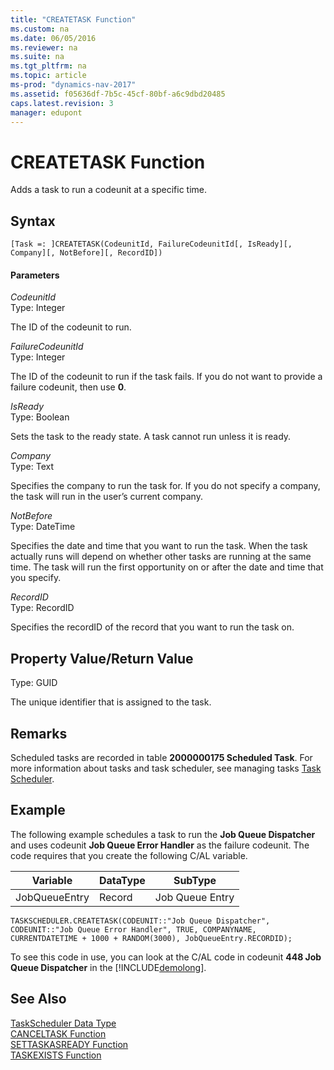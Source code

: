 ```yaml
---
title: "CREATETASK Function"
ms.custom: na
ms.date: 06/05/2016
ms.reviewer: na
ms.suite: na
ms.tgt_pltfrm: na
ms.topic: article
ms-prod: "dynamics-nav-2017"
ms.assetid: f05636df-7b5c-45cf-80bf-a6c9dbd20485
caps.latest.revision: 3
manager: edupont
---
```

# CREATETASK Function
Adds a task to run a codeunit at a specific time.  
  
## Syntax  
  
```  
[Task =: ]CREATETASK(CodeunitId, FailureCodeunitId[, IsReady][, Company][, NotBefore][, RecordID])  
```  
  
#### Parameters  
 *CodeunitId*  
 Type: Integer  
  
 The ID of the codeunit to run.  
  
 *FailureCodeunitId*  
 Type: Integer  
  
 The ID of the codeunit to run if the task fails. If you do not want to provide a failure codeunit, then use **0**.  
  
 *IsReady*  
 Type: Boolean  
  
 Sets the task to the ready state. A task cannot run unless it is ready.  
  
 *Company*  
 Type: Text  
  
 Specifies the company to run the task for. If you do not specify a company, the task will run in the user’s current company.  
  
 *NotBefore*  
 Type: DateTime  
  
 Specifies the date and time that you want to run the task. When the task actually runs will depend on whether other tasks are running at the same time. The task will run the first opportunity on or after the date and time that you specify.  
  
 *RecordID*  
 Type: RecordID  
  
 Specifies the recordID of the record that you want to run the task on.  
  
## Property Value/Return Value  
 Type: GUID  
  
 The unique identifier that is assigned to the task.  
  
## Remarks  
 Scheduled tasks are recorded in table **2000000175 Scheduled Task**.  For more information about tasks and task scheduler, see managing tasks [Task Scheduler](Task-Scheduler.md).  
  
## Example  
 The following example schedules a task to run the **Job Queue Dispatcher** and uses codeunit **Job Queue Error Handler** as the failure codeunit. The code requires that you create the following C\/AL variable.  
  
|Variable|DataType|SubType|  
|--------------|--------------|-------------|  
|JobQueueEntry|Record|Job Queue Entry|  
  
```  
TASKSCHEDULER.CREATETASK(CODEUNIT::"Job Queue Dispatcher", CODEUNIT::"Job Queue Error Handler", TRUE, COMPANYNAME, CURRENTDATETIME + 1000 + RANDOM(3000), JobQueueEntry.RECORDID);  
```  
  
 To see this code in use, you can look at the C\/AL code in codeunit **448 Job Queue Dispatcher** in the [!INCLUDE[demolong](includes/demolong_md.md)].  
  
## See Also  
 [TaskScheduler Data Type](TaskScheduler-Data-Type.md)   
 [CANCELTASK Function](CANCELTASK-Function.md)   
 [SETTASKASREADY Function](SETTASKASREADY-Function.md)   
 [TASKEXISTS Function](TASKEXISTS-Function.md)